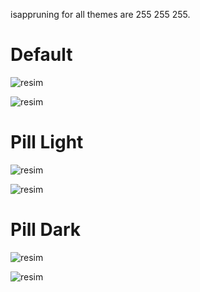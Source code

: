 isappruning for all themes are 255 255 255.
<h1>Default</h1>

![resim](https://user-images.githubusercontent.com/103432992/174958249-fc74e9b1-6af4-4ad7-aae3-66d8649f6c9b.png)

![resim](https://user-images.githubusercontent.com/103432992/174958321-72a66e99-397f-4151-b23e-ab9336bdc14c.png)

<h1>Pill Light</h1>

![resim](https://user-images.githubusercontent.com/103432992/174958027-a1be5d50-8088-457d-a325-aebcd960d0f2.png)

![resim](https://user-images.githubusercontent.com/103432992/174958077-9111a659-b0db-4547-a030-72144b03b09c.png)

<h1>Pill Dark</h1>

![resim](https://user-images.githubusercontent.com/103432992/174957807-2e3c0629-fb47-4fa2-bce0-719fd355c27f.png)

![resim](https://user-images.githubusercontent.com/103432992/174957853-ec12108d-2d0c-4431-b9d2-3c579d965ecf.png)
